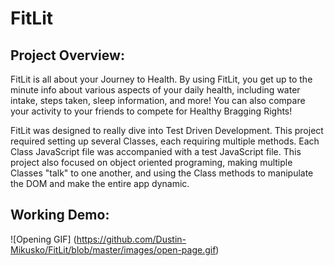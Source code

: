 # FitLit

## Project Overview:

FitLit is all about your Journey to Health. By using FitLit, you get up to the minute info about various aspects of your daily health, including water intake, steps taken, sleep information, and more! You can also compare your activity to your friends to compete for Healthy Bragging Rights!

FitLit was designed to really dive into Test Driven Development. This project required setting up several Classes, each requiring multiple methods. Each Class JavaScript file was accompanied with a test JavaScript file. This project also focused on object oriented programing, making multiple Classes "talk" to one another, and using the Class methods to manipulate the DOM and make the entire app dynamic. 

## Working Demo:

![Opening GIF] (https://github.com/Dustin-Mikusko/FitLit/blob/master/images/open-page.gif)

